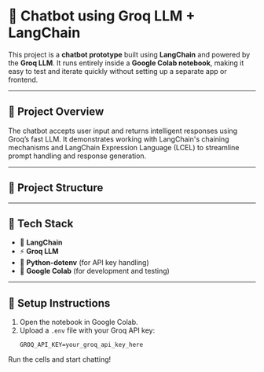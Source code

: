 # 🤖 Chatbot using Groq LLM + LangChain

This project is a **chatbot prototype** built using **LangChain** and powered by the **Groq LLM**. It runs entirely inside a **Google Colab notebook**, making it easy to test and iterate quickly without setting up a separate app or frontend.

---

## 📒 Project Overview

The chatbot accepts user input and returns intelligent responses using Groq’s fast LLM. It demonstrates working with LangChain's chaining mechanisms and LangChain Expression Language (LCEL) to streamline prompt handling and response generation.

---

## 📁 Project Structure


---

## 🧪 Tech Stack

- 🧠 **LangChain**
- ⚡ **Groq LLM**
- 🔐 **Python-dotenv** (for API key handling)
- 🧪 **Google Colab** (for development and testing)

---

## 📌 Setup Instructions

1. Open the notebook in Google Colab.
2. Upload a `.env` file with your Groq API key:
   ```env
   GROQ_API_KEY=your_groq_api_key_here
Run the cells and start chatting!

